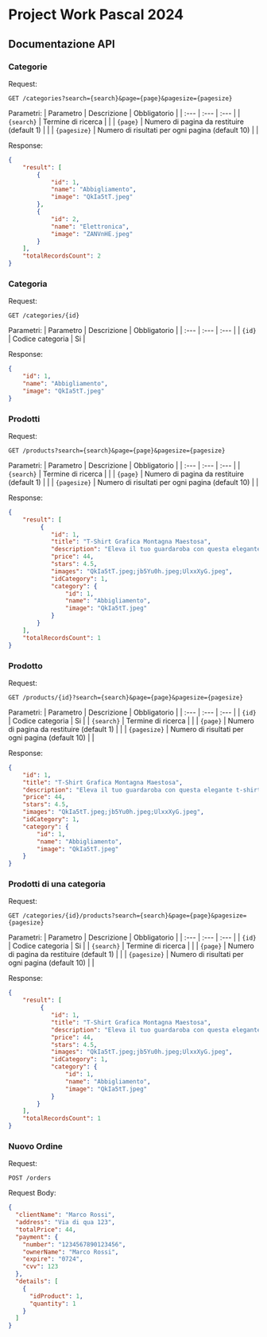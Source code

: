 # Project Work Pascal 2024

## Documentazione API

### Categorie
Request:
```http
GET /categories?search={search}&page={page}&pagesize={pagesize}
```
Parametri:
| Parametro | Descrizione | Obbligatorio |
| :--- | :--- | :--- |
| `{search}` | Termine di ricerca | |
| `{page}` | Numero di pagina da restituire (default 1) | |
| `{pagesize}` | Numero di risultati per ogni pagina (default 10) | |

Response:
```json
{
    "result": [
        {
            "id": 1,
            "name": "Abbigliamento",
            "image": "QkIa5tT.jpeg"
        },
        {
            "id": 2,
            "name": "Elettronica",
            "image": "ZANVnHE.jpeg"
        }
    ],
    "totalRecordsCount": 2
}
```

### Categoria
Request:
```http
GET /categories/{id}
```
Parametri:
| Parametro | Descrizione | Obbligatorio |
| :--- | :--- | :--- |
| `{id}` | Codice categoria | Si |

Response:
```json
{
    "id": 1,
    "name": "Abbigliamento",
    "image": "QkIa5tT.jpeg"
}
```

### Prodotti
Request:
```http
GET /products?search={search}&page={page}&pagesize={pagesize}
```
Parametri:
| Parametro | Descrizione | Obbligatorio |
| :--- | :--- | :--- |
| `{search}` | Termine di ricerca | |
| `{page}` | Numero di pagina da restituire (default 1) | |
| `{pagesize}` | Numero di risultati per ogni pagina (default 10) | |

Response:
```json
{
    "result": [
         {
            "id": 1,
            "title": "T-Shirt Grafica Montagna Maestosa",
            "description": "Eleva il tuo guardaroba con questa elegante t-shirt nera caratterizzata da una sorprendente grafica monocromatica di una catena montuosa. Perfetta per chi ama la natura o desidera aggiungere un tocco di design ispirato alla natura al proprio look, questa maglietta è realizzata in tessuto morbido e traspirante che garantisce comfort per tutto il giorno. Ideale per uscite casual o come regalo unico, questa t-shirt è un'aggiunta versatile a qualsiasi collezione.",
            "price": 44,
            "stars": 4.5,
            "images": "QkIa5tT.jpeg;jb5Yu0h.jpeg;UlxxXyG.jpeg",
            "idCategory": 1,
            "category": {
                "id": 1,
                "name": "Abbigliamento",
                "image": "QkIa5tT.jpeg"
            }
        }
    ],
    "totalRecordsCount": 1
}
```

### Prodotto
Request:
```http
GET /products/{id}?search={search}&page={page}&pagesize={pagesize}
```
Parametri:
| Parametro | Descrizione | Obbligatorio |
| :--- | :--- | :--- |
| `{id}` | Codice categoria | Si |
| `{search}` | Termine di ricerca | |
| `{page}` | Numero di pagina da restituire (default 1) | |
| `{pagesize}` | Numero di risultati per ogni pagina (default 10) | |

Response:
```json
{
    "id": 1,
    "title": "T-Shirt Grafica Montagna Maestosa",
    "description": "Eleva il tuo guardaroba con questa elegante t-shirt nera caratterizzata da una sorprendente grafica monocromatica di una catena montuosa. Perfetta per chi ama la natura o desidera aggiungere un tocco di design ispirato alla natura al proprio look, questa maglietta è realizzata in tessuto morbido e traspirante che garantisce comfort per tutto il giorno. Ideale per uscite casual o come regalo unico, questa t-shirt è un'aggiunta versatile a qualsiasi collezione.",
    "price": 44,
    "stars": 4.5,
    "images": "QkIa5tT.jpeg;jb5Yu0h.jpeg;UlxxXyG.jpeg",
    "idCategory": 1,
    "category": {
        "id": 1,
        "name": "Abbigliamento",
        "image": "QkIa5tT.jpeg"
    }
}
```

### Prodotti di una categoria
Request:
```http
GET /categories/{id}/products?search={search}&page={page}&pagesize={pagesize}
```
Parametri:
| Parametro | Descrizione | Obbligatorio |
| :--- | :--- | :--- |
| `{id}` | Codice categoria | Si |
| `{search}` | Termine di ricerca | |
| `{page}` | Numero di pagina da restituire (default 1) | |
| `{pagesize}` | Numero di risultati per ogni pagina (default 10) | |

Response:
```json
{
    "result": [
         {
            "id": 1,
            "title": "T-Shirt Grafica Montagna Maestosa",
            "description": "Eleva il tuo guardaroba con questa elegante t-shirt nera caratterizzata da una sorprendente grafica monocromatica di una catena montuosa. Perfetta per chi ama la natura o desidera aggiungere un tocco di design ispirato alla natura al proprio look, questa maglietta è realizzata in tessuto morbido e traspirante che garantisce comfort per tutto il giorno. Ideale per uscite casual o come regalo unico, questa t-shirt è un'aggiunta versatile a qualsiasi collezione.",
            "price": 44,
            "stars": 4.5,
            "images": "QkIa5tT.jpeg;jb5Yu0h.jpeg;UlxxXyG.jpeg",
            "idCategory": 1,
            "category": {
                "id": 1,
                "name": "Abbigliamento",
                "image": "QkIa5tT.jpeg"
            }
        }
    ],
    "totalRecordsCount": 1
}
```

### Nuovo Ordine
Request:
```http
POST /orders
```

Request Body:
```json
{
  "clientName": "Marco Rossi",
  "address": "Via di qua 123",
  "totalPrice": 44,
  "payment": {
    "number": "1234567890123456",
    "ownerName": "Marco Rossi",
    "expire": "0724",
    "cvv": 123
  },
  "details": [
    {
      "idProduct": 1,
      "quantity": 1
    }
  ]
}
```